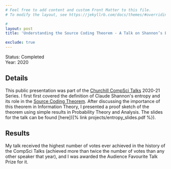 ```yaml
---
# Feel free to add content and custom Front Matter to this file.
# To modify the layout, see https://jekyllrb.com/docs/themes/#overriding-theme-defaults

#
layout: post
title: 'Understanding the Source Coding Theorem - A Talk on Shannon’s Entropy'

exclude: true
---
```

Status: Completed  
Year: 2020  
## Details
This public presentation was part of the [Churchill CompSci Talks](https://talks.cam.ac.uk/show/index/15345) 2020-21 Series. I first first covered the definition of Claude Shannon's entropy and its role in the [Source Coding Theorem](https://en.wikipedia.org/wiki/Shannon%27s_source_coding_theorem). After discussing the importance of this theorem in Information Theory, I presented a proof sketch of the theorem using simple results in Probability Theory and Analysis. The slides for the talk can be found [here]({% link  projects/entropy_slides.pdf %}).

## Results
My talk received the highest number of votes ever achieved in the history of the CompSci Talks (achieved more than twice the number of votes than any other speaker that year), and I was awarded the Audience Favourite Talk Prize for it.
